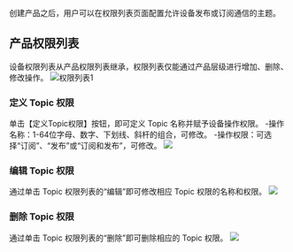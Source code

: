 创建产品之后，用户可以在权限列表页面配置允许设备发布或订阅通信的主题。

## 产品权限列表

设备权限列表从产品权限列表继承，权限列表仅能通过产品层级进行增加、删除、修改操作。
![权限列表1](https://main.qcloudimg.com/raw/652c775929e5187604348f644c2c0257.png)

### 定义 Topic 权限

单击【定义Topic权限】按钮，即可定义 Topic 名称并赋予设备操作权限。
-操作名称：1-64位字母、数字、下划线、斜杆的组合，可修改。
-操作权限：可选择“订阅”、“发布”或“订阅和发布”，可修改。
![](https://main.qcloudimg.com/raw/265c6021712fc145c7251ed7d552a596.png)

### 编辑 Topic 权限

通过单击 Topic 权限列表的“编辑”即可修改相应 Topic 权限的名称和权限。
![](https://main.qcloudimg.com/raw/922637eb782e33da5952b45a331770ac.png)

### 删除 Topic 权限

通过单击 Topic 权限列表的“删除”即可删除相应的 Topic 权限。
![](https://main.qcloudimg.com/raw/3c05b9ee3af41ea5334fe6973c66c4cc.png)

